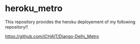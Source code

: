 # heroku_metro

This repository provides the heroku deployement of my following repository!!

https://github.com/iCHAIT/Django-Delhi_Metro

